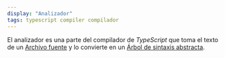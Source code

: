 ```yaml
---
display: "Analizador"
tags: typescript compiler compilador
---
```


El analizador es una parte del compilador de *TypeScript* que toma el texto de un [Archivo fuente](#archivo-fuente) y lo convierte en un [Árbol de sintaxis abstracta](#arbol-de-sintaxis-abstracta).
